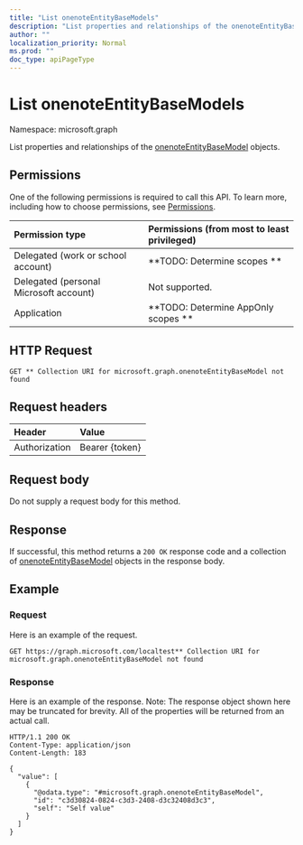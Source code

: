 ```yaml
---
title: "List onenoteEntityBaseModels"
description: "List properties and relationships of the onenoteEntityBaseModel objects."
author: ""
localization_priority: Normal
ms.prod: ""
doc_type: apiPageType
---
```


# List onenoteEntityBaseModels

Namespace: microsoft.graph

List properties and relationships of the [onenoteEntityBaseModel](../resources/onenoteentitybasemodel.md) objects.

## Permissions
One of the following permissions is required to call this API. To learn more, including how to choose permissions, see [Permissions](/concepts/permissions-reference.md).

|Permission type|Permissions (from most to least privileged)|
|:---|:---|
|Delegated (work or school account)|**TODO: Determine scopes **|
|Delegated (personal Microsoft account)|Not supported.|
|Application|**TODO: Determine AppOnly scopes **|

## HTTP Request
<!-- {
  "blockType": "ignored"
}
-->
``` http
GET ** Collection URI for microsoft.graph.onenoteEntityBaseModel not found
```

## Request headers
|Header|Value|
|:---|:---|
|Authorization|Bearer {token}|

## Request body
Do not supply a request body for this method.

## Response
If successful, this method returns a `200 OK` response code and a collection of [onenoteEntityBaseModel](../resources/onenoteentitybasemodel.md) objects in the response body.

## Example

### Request
Here is an example of the request.
<!-- {
  "blockType": "request",
  "name": "get_onenoteentitybasemodel"
}
-->
``` http
GET https://graph.microsoft.com/localtest** Collection URI for microsoft.graph.onenoteEntityBaseModel not found
```

### Response
Here is an example of the response. Note: The response object shown here may be truncated for brevity. All of the properties will be returned from an actual call.
<!-- {
  "blockType": "response",
  "truncated": true,
  "@odata.type": "collection(microsoft.graph.onenoteentitybasemodel)"
}
-->
``` http
HTTP/1.1 200 OK
Content-Type: application/json
Content-Length: 183

{
  "value": [
    {
      "@odata.type": "#microsoft.graph.onenoteEntityBaseModel",
      "id": "c3d30824-0824-c3d3-2408-d3c32408d3c3",
      "self": "Self value"
    }
  ]
}
```

